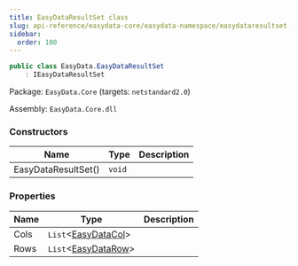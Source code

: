 ```yaml
---
title: EasyDataResultSet class
slug: api-reference/easydata-core/easydata-namespace/easydataresultset-class
sidebar:
  order: 100
---
```


```csharp
public class EasyData.EasyDataResultSet
    : IEasyDataResultSet

```
Package: `EasyData.Core` (targets: `netstandard2.0`)

Assembly: `EasyData.Core.dll`

### Constructors

| Name | Type | Description | 
| --- | --- | --- | 
| EasyDataResultSet() | `void` |  | 


### Properties

| Name | Type | Description | 
| --- | --- | --- | 
| Cols | `List`&lt;[EasyDataCol](///easyquery/docs/api-reference/easydata-core/easydata-namespace/easydatacol-class)&gt; |  | 
| Rows | `List`&lt;[EasyDataRow](///easyquery/docs/api-reference/easydata-core/easydata-namespace/easydatarow-class)&gt; |  |

